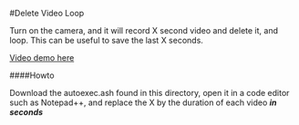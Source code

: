 #Delete Video Loop

Turn on the camera, and it will record X second video and delete it, and loop. This can be useful to save the last X seconds.

[Video demo here]()

####Howto

Download the autoexec.ash found in this directory, open it in a code editor such as Notepad++, and replace the X by the duration of each video ***in seconds***
